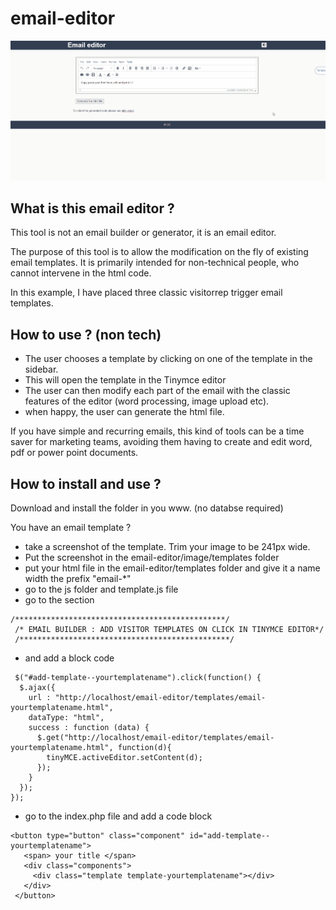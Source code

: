 # email-editor

![easy%20autocomplete](https://github.com/matthieuSolente/email-editor/blob/73382d26abcc8a5d671b30f50444d5f0b6d83783/easy%20autocomplete.gif)

## What is this email editor ?

This tool is not an email builder or generator, it is an email editor. 

The purpose of this tool is to allow the modification on the fly of existing email templates. It is primarily intended for non-technical people, who cannot intervene in the html code.

In this example, I have placed three classic visitorrep trigger email templates. 

## How to use ? (non tech)

- The user chooses a template by clicking on one of the template in the sidebar.
- This will open the template in the Tinymce editor
- The user can then modify each part of the email with the classic features of the editor (word processing, image upload etc). 
- when happy, the user can generate the html file.

If you have simple and recurring emails, this kind of tools can be a time saver for marketing teams, avoiding them having to create and edit word, pdf or power point documents.

## How to install and use ?

Download and install the folder in you www. (no databse required)

You have an email template ?
- take a screenshot of the template. Trim your image to be 241px wide.
- Put the screenshot in the email-editor/image/templates folder
- put your html file in the email-editor/templates folder and give it a name width the prefix "email-*"
- go to the js folder and template.js file
- go to the section  
```
/***********************************************/
 /* EMAIL BUILDER : ADD VISITOR TEMPLATES ON CLICK IN TINYMCE EDITOR*/   
 /***********************************************/
 ```
- and add a block code
 
 ```
  $("#add-template--yourtemplatename").click(function() {
   $.ajax({
     url : "http://localhost/email-editor/templates/email-yourtemplatename.html",
     dataType: "html",
     success : function (data) {              
       $.get("http://localhost/email-editor/templates/email-yourtemplatename.html", function(d){
         tinyMCE.activeEditor.setContent(d);
       });
     }
   });
 });
 ```
 
 - go to the index.php file and add a code block
 ```
 <button type="button" class="component" id="add-template--yourtemplatename">
    <span> your title </span>
    <div class="components">
      <div class="template template-yourtemplatename"></div>
    </div>
  </button>
 ```       
        
